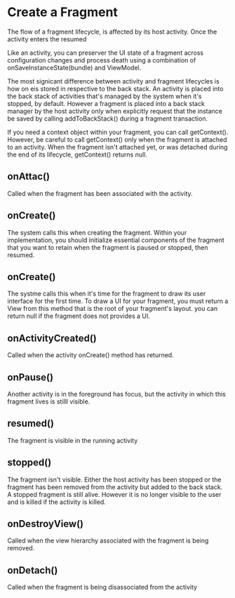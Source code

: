 # Create a Fragment
The flow of a fragment lifecycle, is affected by its host activity. Once the activity enters the resumed 


Like an activity, you can preserver the UI state of a fragment across configuration changes and process death using a combination of onSaveInstanceState(bundle) and ViewModel.

The most signicant difference between activity and fragment lifecycles is how on eis stored in respective to the back stack. An activity is placed into the back stack of activities that's managed by the system when it's stopped, by default. However a fragment is placed into a back stack manager by the host activity only when explicitly request that the instance be saved by calling addToBackStack() during a fragment transaction. 

If you need a context object within your fragment, you can call getContext(). However, be careful to call getContext() only when the fragment is attached to an activity. When the fragment isn't attached yet, or was detached during the end of its lifecycle, getContext() returns null. 

## onAttac()
Called when the fragment has been associated with the activity. 

## onCreate()
The system calls this when creating the fragment. Within your implementation, you should initialize essential components of the fragment that you want to retain when the fragment is paused or stopped, then resumed. 

## onCreate()
The systme calls this when it's time for the fragment to draw its user interface for the first time. To draw a UI for your fragment, you must return a View from this method that is the root of your fragment's layout. you can return null if the fragment does not provides a UI. 

## onActivityCreated()
Called when the activity onCreate() method has returned. 

## onPause()
Another activity is in the foreground has focus, but the activity in which this fragment lives is stilll visible. 

## resumed()
The fragment is visible in the running activity

## stopped()
The fragment isn't visible. Either the host activity has been stopped or the fragment has been removed from the activity but added to the back stack. A stopped fragment is still alive. However it is no longer visible to the user and is killed if the activity is killed. 

## onDestroyView()
Called when the view hierarchy associated with the fragment is being removed. 

## onDetach() 
Called when the fragment is being disassociated from the activity

